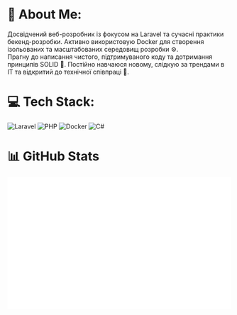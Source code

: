 # 💫 About Me:
Досвідчений веб-розробник із фокусом на Laravel та сучасні практики бекенд-розробки. Активно використовую Docker для створення ізольованих та масштабованих середовищ розробки ⚙️.<br>Прагну до написання чистого, підтримуваного коду та дотримання принципів SOLID 🧱. Постійно навчаюся новому, слідкую за трендами в ІТ та відкритий до технічної співпраці 🤝.


# 💻 Tech Stack:
![Laravel](https://img.shields.io/badge/laravel-%23FF2D20.svg?style=for-the-badge&logo=laravel&logoColor=white) ![PHP](https://img.shields.io/badge/php-%23777BB4.svg?style=for-the-badge&logo=php&logoColor=white) ![Docker](https://img.shields.io/badge/docker-%230db7ed.svg?style=for-the-badge&logo=docker&logoColor=white) ![C#](https://img.shields.io/badge/c%23-%23239120.svg?style=for-the-badge&logo=csharp&logoColor=white)
# 📊 GitHub Stats

![](./metrics.svg)



<!-- Proudly created with GPRM ( https://gprm.itsvg.in ) -->
